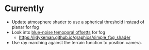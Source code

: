 # Currently
- Update atmosphere shader to use a spherical threshold instead of planar for fog
- Look into [blue-noise temoporal offsetts](https://blog.demofox.org/2020/05/10/ray-marching-fog-with-blue-noise/) for fog
    - https://ijdykeman.github.io/graphics/simple_fog_shader
- Use ray marching against the terrain function to position camera.
